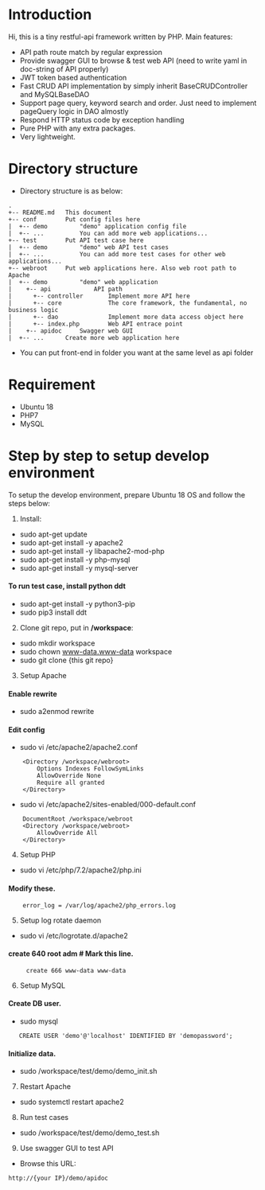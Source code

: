 # Introduction
Hi, this is a tiny restful-api framework written by PHP. Main features:
- API path route match by regular expression
- Provide swagger GUI to browse & test web API (need to write yaml in doc-string of API properly)
- JWT token based authentication
- Fast CRUD API implementation by simply inherit BaseCRUDController and MySQLBaseDAO
- Support page query, keyword search and order. Just need to implement pageQuery logic in DAO almostly
- Respond HTTP status code by exception handling
- Pure PHP with any extra packages.
- Very lightweight.

# Directory structure
- Directory structure is as below:
```
.
+-- README.md   This document
+-- conf        Put config files here
|  +-- demo         "demo" application config file
|  +-- ...          You can add more web applications...
+-- test        Put API test case here
|  +-- demo         "demo" web API test cases
|  +-- ...          You can add more test cases for other web applications...
+-- webroot     Put web applications here. Also web root path to Apache
|  +-- demo         "demo" web application
|    +-- api            API path
|      +-- controller       Implement more API here
|      +-- core             The core framework, the fundamental, no business logic
|      +-- dao              Implement more data access object here
|      +-- index.php        Web API entrace point
|    +-- apidoc     Swagger web GUI
|  +-- ...      Create more web application here
```
- You can put front-end in folder you want at the same level as api folder

# Requirement
- Ubuntu 18
- PHP7
- MySQL

# Step by step to setup develop environment
To setup the develop environment, prepare Ubuntu 18 OS and follow the steps below:
1. Install:
- sudo apt-get update
- sudo apt-get install -y apache2
- sudo apt-get install -y libapache2-mod-php
- sudo apt-get install -y php-mysql
- sudo apt-get install -y mysql-server
#### To run test case, install python ddt
- sudo apt-get install -y python3-pip
- sudo pip3 install ddt

2. Clone git repo, put in <strong>/workspace</strong></font>:
- sudo mkdir workspace
- sudo chown www-data.www-data workspace
- sudo git clone {this git repo}

3. Setup Apache
#### Enable rewrite
- sudo a2enmod rewrite

#### Edit config
- sudo vi /etc/apache2/apache2.conf
```
	<Directory /workspace/webroot>
		Options Indexes FollowSymLinks
		AllowOverride None
		Require all granted
	</Directory>
```
- sudo vi /etc/apache2/sites-enabled/000-default.conf
```
	DocumentRoot /workspace/webroot
	<Directory /workspace/webroot>
		AllowOverride All
	</Directory>
```
4. Setup PHP
- sudo vi /etc/php/7.2/apache2/php.ini
#### Modify these.
```
	error_log = /var/log/apache2/php_errors.log
```
5. Setup log rotate daemon
- sudo vi /etc/logrotate.d/apache2
#### create 640 root adm # Mark this line.
```
     create 666 www-data www-data
```
6. Setup MySQL
#### Create DB user.
- sudo mysql
```
   CREATE USER 'demo'@'localhost' IDENTIFIED BY 'demopassword';
```
#### Initialize data.
- sudo /workspace/test/demo/demo_init.sh

7. Restart Apache
- sudo systemctl restart apache2

8. Run test cases
- sudo /workspace/test/demo/demo_test.sh

9. Use swagger GUI to test API
- Browse this URL:
```
http://{your IP}/demo/apidoc
```

